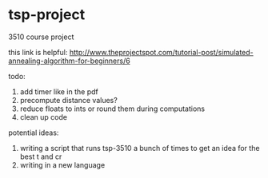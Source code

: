 # tsp-project
3510 course project

this link is helpful:
http://www.theprojectspot.com/tutorial-post/simulated-annealing-algorithm-for-beginners/6

todo:
1. add timer like in the pdf
2. precompute distance values?
3. reduce floats to ints or round them during computations
4. clean up code

potential ideas:
1. writing a script that runs tsp-3510 a bunch of times to get an idea for the best t and cr
2. writing in a new language
